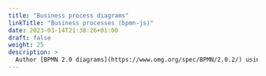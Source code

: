 ```yaml
---
title: "Business process diagrams"
linkTitle: "Business processes (bpmn-js)"
date: 2023-03-14T21:38:26+01:00
draft: false
weight: 25
description: >
  Author [BPMN 2.0 diagrams](https://www.omg.org/spec/BPMN/2.0.2/) using the [bpmn-js](https://github.com/bpmn-io/bpmn-js) rendering toolkit.
---
```


